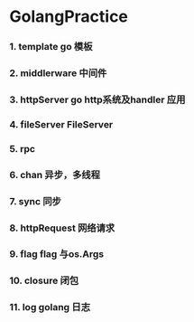 # GolangPractice 

### 1. template go 模板
### 2. middlerware 中间件
### 3. httpServer  go http系统及handler 应用
### 4. fileServer FileServer 
### 5. rpc  
### 6. chan 异步，多线程
### 7. sync 同步
### 8. httpRequest 网络请求
### 9. flag     flag 与os.Args
### 10. closure   闭包
### 11. log      golang 日志